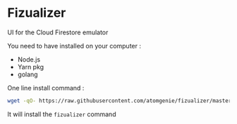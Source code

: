 # Fizualizer

UI for the Cloud Firestore emulator

You need to have installed on your computer :
- Node.js
- Yarn pkg
- golang

One line install command :
```sh
wget -qO- https://raw.githubusercontent.com/atomgenie/fizualizer/master/oneline-install.sh | bash
```

It will install the `fizualizer` command

